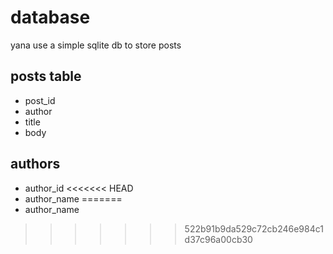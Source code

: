 database
====
yana use a simple sqlite db to store posts

posts table
----
* post_id
* author
* title
* body

authors
----
* author_id
<<<<<<< HEAD
* author_name
=======
* author_name
>>>>>>> 522b91b9da529c72cb246e984c1d37c96a00cb30
